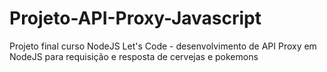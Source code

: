 # Projeto-API-Proxy-Javascript
Projeto final curso NodeJS Let's Code - desenvolvimento de API Proxy em NodeJS para requisição e resposta de cervejas e pokemons
